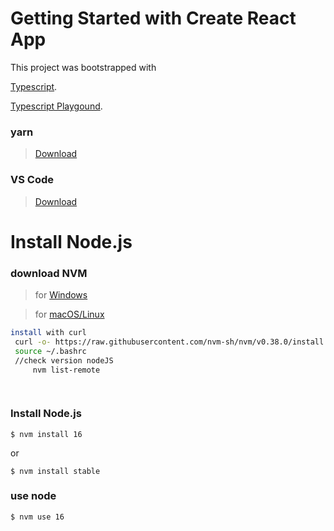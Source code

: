 # Getting Started with Create React App

This project was bootstrapped with

 [Typescript](https://www.tutorialsteacher.com/typescript).


 [Typescript Playgound](https://www.typescriptlang.org/play).
### yarn

> [Download](https://yarnpkg.com/en/docs/install)

### VS Code

> [Download](https://code.visualstudio.com/download)

# Install Node.js


### download NVM


> for [Windows](https://github.com/coreybutler/nvm-windows/releases)

> for [macOS/Linux](https://github.com/nvm-sh/nvm#install--update-script)

```bash
install with curl
 curl -o- https://raw.githubusercontent.com/nvm-sh/nvm/v0.38.0/install.sh | bash
 source ~/.bashrc
 //check version nodeJS
     nvm list-remote

 
```
### Install Node.js
```
$ nvm install 16
```
or
```
$ nvm install stable

```
### use node
```
$ nvm use 16
```



